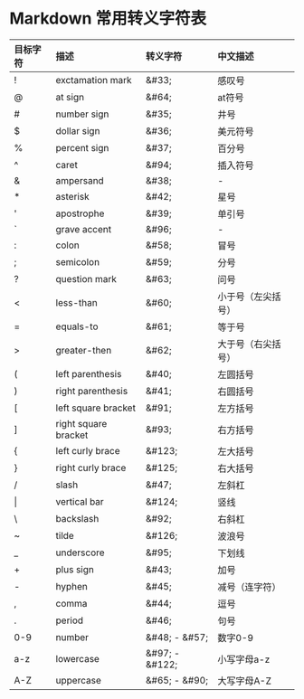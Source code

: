# Markdown 常用转义字符表

| 目标字符 | 描述                 | 转义字符       | 中文描述           |
| :------- | :------------------- | :------------- | :----------------- |
| !        | exctamation mark     | \&#33;          | 感叹号             |
| @        | at sign              | \&#64;          | at符号             |
| #        | number sign          | \&#35;          | 井号               |
| $        | dollar sign          | \&#36;          | 美元符号           |
| %        | percent sign         | \&#37;          | 百分号             |
| ^        | caret                | \&#94;          | 插入符号           |
| &        | ampersand            | \&#38;          | -                  |
| *        | asterisk             | \&#42;          | 星号               |
| '        | apostrophe           | \&#39;          | 单引号             |
| `        | grave accent         | \&#96;          | -                  |
| :        | colon                | \&#58;          | 冒号               |
| ;        | semicolon            | \&#59;          | 分号               |
| ?        | question mark        | \&#63;          | 问号               |
| <        | less-than            | \&#60;          | 小于号（左尖括号） |
| =        | equals-to            | \&#61;          | 等于号             |
| >        | greater-then         | \&#62;          | 大于号（右尖括号） |
| (        | left parenthesis     | \&#40;          | 左圆括号           |
| )        | right parenthesis    | \&#41;          | 右圆括号           |
| [        | left square bracket  | \&#91;          | 左方括号           |
| ]        | right square bracket | \&#93;          | 右方括号           |
| {        | left curly brace     | \&#123;         | 左大括号           |
| }        | right curly brace    | \&#125;         | 右大括号           |
| /        | slash                | \&#47;          | 左斜杠             |
| \|       | vertical bar         | \&#124;         | 竖线               |
| \        | backslash            | \&#92;          | 右斜杠             |
| ~        | tilde                | \&#126;         | 波浪号             |
| _        | underscore           | \&#95;          | 下划线             |
| +        | plus sign            | \&#43;          | 加号               |
| -        | hyphen               | \&#45;          | 减号（连字符）     |
| ,        | comma                | \&#44;          | 逗号               |
| .        | period               | \&#46;          | 句号               |
| 0-9      | number               | \&#48; - \&#57;  | 数字0-9            |
| a-z      | lowercase            | \&#97; - \&#122; | 小写字母a-z        |
| A-Z      | uppercase            | \&#65; - \&#90;  | 大写字母A-Z        |
